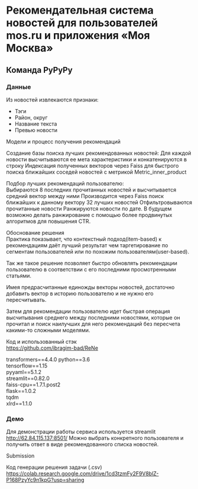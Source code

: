 # Рекомендательная система новостей для пользователей mos.ru и приложения «Моя Москва»

## Команда PyPyPy

### Данные
Из новостей извлекаются признаки:  
- Тэги  
- Район, округ
- Название текста
- Превью новости

Модели и процесс получения рекомендаций

Создание базы поиска лучших рекомендованных новостей:
Для каждой новости высчитываются ее мета характеристики и конкатенируются в строку
Индексация полученных векторов через Faiss для быстрого поиска ближайших соседей новостей с метрикой Metric_inner_product 

Подбор лучших рекомендаций пользователю:  
Выбираются 8 последних прочитанных новостей и высчитывается средний вектор между ними
Производится через Faiss поиск ближайших к данному вектору 32 лучших новостей
Отфильтровываются прочитанные новости
Ранжируются новости по дате. В будущем возможно делать ранжирование с помощью более продвинутых алгоритмов для повышения CTR.

Обоснование решения  
Практика показывает, что контекстный подход(item-based) к рекомендациям даёт лучший результат чем таргетирование по сегментам пользователей или по похожим пользователям(user-based).

Так же такое решение позволяет быстро обновлять рекомендации пользователю в соответствии с его последними просмотренными статьями.  

Имея предрасчитанные единожды векторы новостей, достаточно добавить вектор в историю пользователю и не нужно его пересчитывать. 

Затем для рекомендации пользователю идет быстрая операция высчитывания среднего между последними новостями, которые он прочитал и поиск наилучших для него рекомендаций без пересчета какими-то сложными моделями.


Код и использованный стэк  
https://github.com/ibragim-bad/ReNe

transformers==4.4.0
python==3.6  
tensorflow==1.15  
pyyaml==5.1.2  
streamlit==0.82.0   
faiss-cpu==1.7.1.post2  
flask==1.0.2  
tqdm  
xlrd==1.1.0  

### Демо

Для демонстрации работы сервиса используется streamlit
http://62.84.115.137:8501/
Можно выбрать конкретного пользователя и получить ответ в виде рекомендованного списка новостей.

Submission

Код генерации решения задачи (.csv)
https://colab.research.google.com/drive/1cd3tzmFy2F9V8blZ-P168PzyYc9n1kpG?usp=sharing
